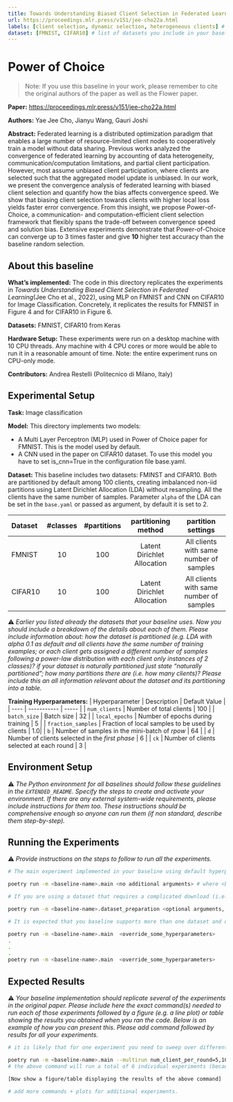 ```yaml
---
title: Towards Understanding Biased Client Selection in Federated Learning
url: https://proceedings.mlr.press/v151/jee-cho22a.html
labels: [client selection, dynamic selection, heterogeneous clients] # please add between 4 and 10 single-word (maybe two-words) labels (e.g. "system heterogeneity", "image classification", "asynchronous", "weight sharing", "cross-silo")
dataset: [FMNIST, CIFAR10] # list of datasets you include in your baseline
---
```


# Power of Choice

> Note: If you use this baseline in your work, please remember to cite the original authors of the paper as well as the Flower paper.

**Paper:** https://proceedings.mlr.press/v151/jee-cho22a.html

**Authors:** Yae Jee Cho, Jianyu Wang, Gauri Joshi

**Abstract:** Federated learning is a distributed optimization paradigm that enables a large number of resource-limited client nodes to cooperatively train a model without data sharing. Previous works analyzed the convergence of federated learning by accounting of data heterogeneity, communication/computation limitations, and partial client participation. However, most assume unbiased client participation, where clients are selected such that the aggregated model update is unbiased. In our work, we present the convergence analysis of federated learning with biased client selection and quantify how the bias affects convergence speed. We show that biasing client selection towards clients with higher local loss yields faster error convergence. From this insight, we propose Power-of-Choice, a communication- and computation-efficient client selection framework that flexibly spans the trade-off between convergence speed and solution bias. Extensive experiments demonstrate that Power-of-Choice can converge up to 3 times faster and give **10** higher test accuracy than the baseline random selection.


## About this baseline

****What’s implemented:**** The code in this directory replicates the experiments in *Towards Understanding Biased Client Selection in Federated Learning*(Jee Cho et al., 2022), using MLP on FMNIST and CNN on CIFAR10 for Image Classification. Concretely, it replicates the results for FMNIST in Figure 4 and for CIFAR10 in Figure 6.

****Datasets:**** FMNIST, CIFAR10 from Keras

****Hardware Setup:**** These experiments were run on a desktop machine with 10 CPU threads. Any machine with 4 CPU cores or more would be able to run it in a reasonable amount of time. Note: the entire experiment runs on CPU-only mode.

****Contributors:**** Andrea Restelli (Politecnico di Milano, Italy)


## Experimental Setup

****Task:**** Image classification

****Model:**** This directory implements two models:
* A Multi Layer Perceptron (MLP) used in Power of Choice paper for FMNIST. 
This is the model used by default.
* A CNN used in the paper on CIFAR10 dataset. To use this model you have to set is_cnn=True in the configuration file base.yaml.

****Dataset:**** This baseline includes two datasets: FMINST and CIFAR10. Both are partitioned by default among 100 clients, creating imbalanced non-iid partitions using Latent Dirichlet Allocation (LDA) without resampling. All the clients have the same number of samples. Parameter `alpha` of the LDA can be set in the `base.yaml` or passed as argument, by default it is set to 2.

| Dataset | #classes | #partitions | partitioning method | partition settings |
| :------ | :---: | :---: | :---: | :---: |
| FMNIST | 10 | 100 | Latent Dirichlet Allocation | All clients with same number of samples |
| CIFAR10 | 10 | 100 | Latent Dirichlet Allocation | All clients with same number of samples |


:warning: *_Earlier you listed already the datasets that your baseline uses. Now you should include a breakdown of the details about each of them. Please include information about: how the dataset is partitioned (e.g. LDA with alpha 0.1 as default and all clients have the same number of training examples; or each client gets assigned a different number of samples following a power-law distribution with each client only instances of 2 classes)? if  your dataset is naturally partitioned just state “naturally partitioned”; how many partitions there are (i.e. how many clients)? Please include this an all information relevant about the dataset and its partitioning into a table._*

****Training Hyperparameters:**** 
| Hyperparameter | Description | Default Value |
| ---- | ----------- | ----- |
| `num_clients` | Number of total clients | 100 |
| `batch_size` | Batch size | 32 |
| `local_epochs` | Number of epochs during training | 5 |
| `fraction_samples` | Fraction of local samples to be used by clients | 1.0|
| `b` | Number of samples in the mini-batch of *rpow* | 64 |
| `d` | Number of clients selected in the *first phase* | 6 |
| `ck` | Number of clients selected at each round | 3 |


## Environment Setup

:warning: _The Python environment for all baselines should follow these guidelines in the `EXTENDED_README`. Specify the steps to create and activate your environment. If there are any external system-wide requirements, please include instructions for them too. These instructions should be comprehensive enough so anyone can run them (if non standard, describe them step-by-step)._


## Running the Experiments

:warning: _Provide instructions on the steps to follow to run all the experiments._
```bash  
# The main experiment implemented in your baseline using default hyperparameters (that should be setup in the Hydra configs) should run (including dataset download and necessary partitioning) by executing the command:

poetry run -m <baseline-name>.main <no additional arguments> # where <baseline-name> is the name of this directory and that of the only sub-directory in this directory (i.e. where all your source code is)

# If you are using a dataset that requires a complicated download (i.e. not using one natively supported by TF/PyTorch) + preprocessing logic, you might want to tell people to run one script first that will do all that. Please ensure the download + preprocessing can be configured to suit (at least!) a different download directory (and use as default the current directory). The expected command to run to do this is:

poetry run -m <baseline-name>.dataset_preparation <optional arguments, but default should always run>

# It is expected that you baseline supports more than one dataset and different FL settings (e.g. different number of clients, dataset partitioning methods, etc). Please provide a list of commands showing how these experiments are run. Include also a short explanation of what each one does. Here it is expected you'll be using the Hydra syntax to override the default config.

poetry run -m <baseline-name>.main  <override_some_hyperparameters>
.
.
.
poetry run -m <baseline-name>.main  <override_some_hyperparameters>
```


## Expected Results

:warning: _Your baseline implementation should replicate several of the experiments in the original paper. Please include here the exact command(s) needed to run each of those experiments followed by a figure (e.g. a line plot) or table showing the results you obtained when you ran the code. Below is an example of how you can present this. Please add command followed by results for all your experiments._

```bash
# it is likely that for one experiment you need to sweep over different hyperparameters. You are encouraged to use Hydra's multirun functionality for this. This is an example of how you could achieve this for some typical FL hyperparameteres

poetry run -m <baseline-name>.main --multirun num_client_per_round=5,10,50 dataset=femnist,cifar10
# the above command will run a total of 6 individual experiments (because 3client_configs x 2datasets = 6 -- you can think of it as a grid).

[Now show a figure/table displaying the results of the above command]

# add more commands + plots for additional experiments.
```
